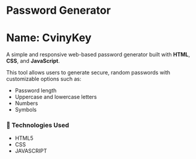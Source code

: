 # Password Generator
# Name: CvinyKey

A simple and responsive web-based password generator built with **HTML**, **CSS**, and **JavaScript**.

This tool allows users to generate secure, random passwords with customizable options such as:
- Password length
- Uppercase and lowercase letters
- Numbers
- Symbols

### 📁 Technologies Used
- HTML5
- CSS
- JAVASCRIPT

